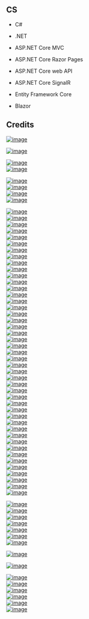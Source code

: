 CS
--

- C#

- .NET

- ASP.NET Core MVC

- ASP.NET Core Razor Pages

- ASP.NET Core web API

- ASP.NET Core SignalR

- Entity Framework Core

- Blazor

Credits
-------
[![image](
Credits/microsoft.com1.svg)](https://microsoft.com/)

[![image](
Credits/dotnet.microsoft.com1.svg)](https://dotnet.microsoft.com/)
 
[![image](
Credits/CS.NET-dotnet.microsoft.com1.svg)](https://dotnet.microsoft.com/)  
[![image](
Credits/CS-dotnet.microsoft.com1.svg)](https://dotnet.microsoft.com/languages/csharp/)  

[![image](
Credits/ASP.NET-Core-dotnet.microsoft.com1.svg)](https://dotnet.microsoft.com/apps/aspnet/)  
[![image](
Credits/CS.NET-MAUI-dotnet.microsoft.com1.svg)](https://dotnet.microsoft.com/apps/maui)  
[![image](
Credits/Blazor-dotnet.microsoft.com1.svg)](https://dotnet.microsoft.com/apps/aspnet/web-apps/blazor/)  
[![image](
Credits/webassembly.org1.svg)](https://webassembly.org/)  

[![image](
Credits/opensource.microsoft.com1.svg)](https://opensource.microsoft.com/)   
[![image](
Credits/dotnetfoundation.org1.svg)](https://dotnetfoundation.org/)  
[![image](
Credits/mono-project.com1.svg)](https://mono-project.com/)  
[![image](
Credits/monodevelop.com1.svg)](https://monodevelop.com/)  
[![image](
Credits/developer.apple.com1.svg)](https://developer.apple.com/)  
[![image](
Credits/Xcode-developer.apple.com1.svg)](https://developer.apple.com/xcode/)  
[![image](
Credits/cloud.google.com1.svg)](https://cloud.google.com)  
[![image](
Credits/aws.amazon.com1.svg)](https://aws.amazon.com/)  
[![image](
Credits/azure.microsoft.com1.svg)](https://azure.microsoft.com/)  
[![image](
Credits/developer.x.com1.svg)](https://developer.x.com/)  
[![image](
Credits/developers.meta.com1.svg)](https://developers.meta.com/)  
[![image](
Credits/developers.facebook.com1.svg)](https://developers.facebook.com/)  
[![image](
Credits/npmjs.com1.svg)](https://npmjs.com/)  
[![image](
Credits/pnpm.io1.svg)](https://pnpm.io/)  
[![image](
Credits/react.dev1.svg)](https://react.dev/)  
[![image](
Credits/angular.dev1.svg)](https://angular.dev/)  
[![image](
Credits/typescriptlang.org1.svg)](https://typescriptlang.org/)  
[![image](
Credits/knockoutjs.com1.svg)](https://knockoutjs.com/)  
[![image](
Credits/jquery.com1.svg)](https://jquery.com/)  
[![image](
Credits/developer.mozilla.org1.svg)](https://developer.mozilla.org/)  
[![image](
Credits/ecma-international.org1.svg)](https://ecma-international.org/)  
[![image](
Credits/Kendo-UI-progress.com1.svg)](https://progress.com/)  
[![image](
Credits/Ignite-UI-infragistics.com1.svg)](https://infragistics.com/)  
[![image](
Credits/getbootstrap.com1.svg)](https://getbootstrap.com/)  
[![image](
Credits/fsharp.org1.svg)](https://fsharp.org/)  
[![image](
Credits/python.org1.svg)](https://python.org/)  
[![image](
Credits/pypi.org1.svg)](https://pypi.org/)  
[![image](
Credits/gcc.gnu.org1.svg)](https://gcc.gnu.org/)  
[![image](
Credits/nuget.org1.svg)](https://nuget.org/)  
[![image](
Credits/nunit.org1.svg)](https://nunit.org/)  
[![image](
Credits/xunit.net1.svg)](https://xunit.net/)  
[![image](
Credits/fluentassertions.com1.svg)](https://fluentassertions.com/)  
[![image](
Credits/logging.apache.org1.svg)](https://logging.apache.org/)  
[![image](
Credits/nlog-project.org1.svg)](https://nlog-project.org/)  
[![image](
Credits/serilog.net1.svg)](https://serilog.net/)  
[![image](
Credits/elmah.io1.svg)](https://elmah.io/)  
[![image](
Credits/dapper-plus.net1.svg)](https://dapper-plus.net/)  
[![image](
Credits/swagger.io1.svg)](https://swagger.io/)  
[![image](
Credits/postman.com1.svg)](https://postman.com/)  
[![image](
Credits/visualstudio.microsoft.com1.svg)](https://visualstudio.microsoft.com/)  
[![image](
Credits/code.visualstudio.com1.svg)](https://code.visualstudio.com/)  
[![image](
Credits/linqpad.net1.svg)](https://linqpad.net/)  
[![image](
Credits/eclipse.org1.svg)](https://eclipse.org/)  
[![image](
Credits/Eclipse-aCute-projects.eclipse.org1.svg)](https://projects.eclipse.org/)  
[![image](
Credits/jetbrains.com1.svg)](https://jetbrains.com/)  

[![image](
Credits/dotCover-jetbrains.com1.svg)](https://jetbrains.com/dotcover/)  
[![image](
Credits/dotMemory-jetbrains.com1.svg)](https://jetbrains.com/dotmemory/)  
[![image](
Credits/dotPeek-jetbrains.com1.svg)](https://jetbrains.com/decompiler/)  
[![image](
Credits/dotTrace-jetbrains.com1.svg)](https://jetbrains.com/profiler/)  
[![image](
Credits/ReSharper-jetbrains.com1.svg)](https://jetbrains.com/resharper/)  
[![image](
Credits/Rider-jetbrains.com1.svg)](https://jetbrains.com/rider/)  
[![image](
Credits/omnisharp.net1.svg)](https://omnisharp.net/)  

[![image](
Credits/referencesource.microsoft.com1.svg)](https://referencesource.microsoft.com/)

[![image](
Credits/learn.microsoft.com1.svg)](https://learn.microsoft.com/)
  
[![image](
Credits/CS.NET-learn.microsoft.com1.svg)](https://learn.microsoft.com/dotnet/)  
[![image](
Credits/CS-learn.microsoft.com1.svg)](https://learn.microsoft.com/dotnet/csharp/)  
[![image](
Credits/ASP.NET-Core-learn.microsoft.com1.svg)](https://learn.microsoft.com/aspnet/)  
[![image](
Credits/CS.NET-MAUI-learn.microsoft.com1.svg)](https://learn.microsoft.com/dotnet/maui/)  
[![image](
Credits/Blazor-learn.microsoft.com1.svg)](https://learn.microsoft.com/aspnet/core/blazor/)  
[![image](
Credits/CS-static-code-analysis-rules.sonarsource.com1.svg)](https://rules.sonarsource.com/csharp/)
